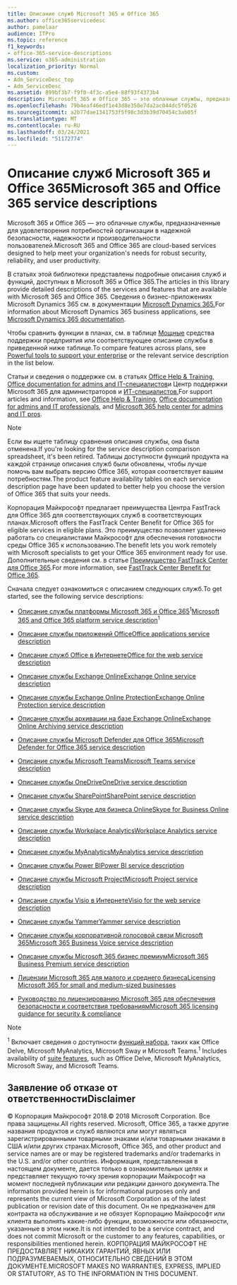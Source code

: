 ```yaml
---
title: Описание служб Microsoft 365 и Office 365
ms.author: office365servicedesc
author: pamelaar
audience: ITPro
ms.topic: reference
f1_keywords:
- office-365-service-descriptions
ms.service: o365-administration
localization_priority: Normal
ms.custom:
- Adm_ServiceDesc_top
- Adm_ServiceDesc
ms.assetid: 899bf3b7-f9f0-4f3c-a5e4-88f93f4373b4
description: Microsoft 365 и Office 365 — это облачные службы, предназначенные для удовлетворения потребностей организации в надежной безопасности, надежности и производительности пользователей.
ms.openlocfilehash: 79b4eaf46edf1e43d8e350e7da2ac044dc5f0526
ms.sourcegitcommit: a2b77dae1341753f5f98c3d3b39d70454c3ab05f
ms.translationtype: MT
ms.contentlocale: ru-RU
ms.lasthandoff: 03/24/2021
ms.locfileid: "51172774"
---
```

# <a name="microsoft-365-and-office-365-service-descriptions"></a><span data-ttu-id="88368-103">Описание служб Microsoft 365 и Office 365</span><span class="sxs-lookup"><span data-stu-id="88368-103">Microsoft 365 and Office 365 service descriptions</span></span> 

<span data-ttu-id="88368-104">Microsoft 365 и Office 365 — это облачные службы, предназначенные для удовлетворения потребностей организации в надежной безопасности, надежности и производительности пользователей.</span><span class="sxs-lookup"><span data-stu-id="88368-104">Microsoft 365 and Office 365 are cloud-based services designed to help meet your organization's needs for robust security, reliability, and user productivity.</span></span> 
  
<span data-ttu-id="88368-105">В статьях этой библиотеки представлены подробные описания служб и функций, доступных в Microsoft 365 и Office 365.</span><span class="sxs-lookup"><span data-stu-id="88368-105">The articles in this library provide detailed descriptions of the services and features that are available with Microsoft 365 and Office 365.</span></span> <span data-ttu-id="88368-106">Сведения о бизнес-приложениях Microsoft Dynamics 365 см. в документации [Microsoft Dynamics 365.](/dynamics365/)</span><span class="sxs-lookup"><span data-stu-id="88368-106">For information about Microsoft Dynamics 365 business applications, see [Microsoft Dynamics 365 documentation](/dynamics365/).</span></span>

<span data-ttu-id="88368-107">Чтобы сравнить функции в планах, см. в таблице [Мощные](https://go.microsoft.com/fwlink/?LinkID=799177&amp;clcid=0x409) средства поддержки предприятия или соответствующее описание службы в приведенной ниже таблице.</span><span class="sxs-lookup"><span data-stu-id="88368-107">To compare features across plans, see [Powerful tools to support your enterprise](https://go.microsoft.com/fwlink/?LinkID=799177&amp;clcid=0x409) or the relevant service description in the list below.</span></span> 
  
<span data-ttu-id="88368-108">Статьи и сведения о поддержке см. в статьях [Office Help & Training,](https://support.office.com/) [Office documentation for admins and IT-специалистов](/office/)и Центр поддержки Microsoft 365 для администраторов и [ИТ-специалистов.](/microsoft-365/)</span><span class="sxs-lookup"><span data-stu-id="88368-108">For support articles and information, see [Office Help & Training](https://support.office.com/), [Office documentation for admins and IT professionals](/office/), and [Microsoft 365 help center for admins and IT pros](/microsoft-365/).</span></span>
  
> [!NOTE]
> <span data-ttu-id="88368-109">Если вы ищете таблицу сравнения описания службы, она была отменена.</span><span class="sxs-lookup"><span data-stu-id="88368-109">If you're looking for the service description comparison spreadsheet, it's been retired.</span></span> <span data-ttu-id="88368-110">Таблицы доступности функций продукта на каждой странице описания служб были обновлены, чтобы лучше помочь вам выбрать версию Office 365, которая соответствует вашим потребностям.</span><span class="sxs-lookup"><span data-stu-id="88368-110">The product feature availability tables on each service description page have been updated to better help you choose the version of Office 365 that suits your needs.</span></span> 
  
<span data-ttu-id="88368-111">Корпорация Майкрософт предлагает преимущества Центра FastTrack для Office 365 для соответствующих служб в соответствующих планах.</span><span class="sxs-lookup"><span data-stu-id="88368-111">Microsoft offers the FastTrack Center Benefit for Office 365 for eligible services in eligible plans.</span></span> <span data-ttu-id="88368-112">Это преимущество позволяет удаленно работать со специалистами Майкрософт для обеспечения готовности среды Office 365 к использованию.</span><span class="sxs-lookup"><span data-stu-id="88368-112">The benefit lets you work remotely with Microsoft specialists to get your Office 365 environment ready for use.</span></span> <span data-ttu-id="88368-113">Дополнительные сведения см. в статье [Преимущество FastTrack Center для Office 365](/fasttrack/O365-fasttrack-benefit-for-office-365).</span><span class="sxs-lookup"><span data-stu-id="88368-113">For more information, see [FastTrack Center Benefit for Office 365](/fasttrack/O365-fasttrack-benefit-for-office-365).</span></span>
  
<span data-ttu-id="88368-114">Сначала следует ознакомиться с описанием следующих служб.</span><span class="sxs-lookup"><span data-stu-id="88368-114">To get started, see the following service descriptions:</span></span>
  
- <span data-ttu-id="88368-115">[Описание службы платформы Microsoft 365 и Office 365](office-365-platform-service-description/office-365-platform-service-description.md)<sup>1</sup></span><span class="sxs-lookup"><span data-stu-id="88368-115">[Microsoft 365 and Office 365 platform service description](office-365-platform-service-description/office-365-platform-service-description.md)<sup>1</sup></span></span>

- [<span data-ttu-id="88368-116">Описание службы приложений Office</span><span class="sxs-lookup"><span data-stu-id="88368-116">Office applications service description</span></span>](office-applications-service-description/office-applications-service-description.md)

- [<span data-ttu-id="88368-117">Описание служб Office в Интернете</span><span class="sxs-lookup"><span data-stu-id="88368-117">Office for the web service description</span></span>](office-online-service-description/office-online-service-description.md)

- [<span data-ttu-id="88368-118">Описание службы Exchange Online</span><span class="sxs-lookup"><span data-stu-id="88368-118">Exchange Online service description</span></span>](exchange-online-service-description/exchange-online-service-description.md)

- [<span data-ttu-id="88368-119">Описание службы Exchange Online Protection</span><span class="sxs-lookup"><span data-stu-id="88368-119">Exchange Online Protection service description</span></span>](exchange-online-protection-service-description/exchange-online-protection-service-description.md)

- [<span data-ttu-id="88368-120">Описание службы архивации на базе Exchange Online</span><span class="sxs-lookup"><span data-stu-id="88368-120">Exchange Online Archiving service description</span></span>](exchange-online-archiving-service-description/exchange-online-archiving-service-description.md)

- [<span data-ttu-id="88368-121">Описание службы Microsoft Defender для Office 365</span><span class="sxs-lookup"><span data-stu-id="88368-121">Microsoft Defender for Office 365 service description</span></span>](office-365-advanced-threat-protection-service-description.md)

- [<span data-ttu-id="88368-122">Описание службы Microsoft Teams</span><span class="sxs-lookup"><span data-stu-id="88368-122">Microsoft Teams service description</span></span>](teams-service-description.md)

- [<span data-ttu-id="88368-123">Описание службы OneDrive</span><span class="sxs-lookup"><span data-stu-id="88368-123">OneDrive service description</span></span>](onedrive-for-business-service-description.md)

- [<span data-ttu-id="88368-124">Описание службы SharePoint</span><span class="sxs-lookup"><span data-stu-id="88368-124">SharePoint service description</span></span>](sharepoint-online-service-description/sharepoint-online-service-description.md)

- [<span data-ttu-id="88368-125">Описание службы Skype для бизнеса Online</span><span class="sxs-lookup"><span data-stu-id="88368-125">Skype for Business Online service description</span></span>](skype-for-business-online-service-description/skype-for-business-online-service-description.md)

- [<span data-ttu-id="88368-126">Описание службы Workplace Analytics</span><span class="sxs-lookup"><span data-stu-id="88368-126">Workplace Analytics service description</span></span>](workplace-analytics-service-description.md)

- [<span data-ttu-id="88368-127">Описание службы MyAnalytics</span><span class="sxs-lookup"><span data-stu-id="88368-127">MyAnalytics service description</span></span>](mya-service-description.md)

- [<span data-ttu-id="88368-128">Описание службы Power BI</span><span class="sxs-lookup"><span data-stu-id="88368-128">Power BI service description</span></span>](power-bi-service-description.md)

- [<span data-ttu-id="88368-129">Описание службы Microsoft Project</span><span class="sxs-lookup"><span data-stu-id="88368-129">Microsoft Project service description</span></span>](project-online-service-description/project-online-service-description.md)

- [<span data-ttu-id="88368-130">Описание службы Visio в Интернете</span><span class="sxs-lookup"><span data-stu-id="88368-130">Visio for the web service description</span></span>](visio-online-service-description/visio-online-service-description.md)

- [<span data-ttu-id="88368-131">Описание службы Yammer</span><span class="sxs-lookup"><span data-stu-id="88368-131">Yammer service description</span></span>](yammer-service-description/yammer-service-description.md)

- [<span data-ttu-id="88368-132">Описание службы корпоративной голосовой связи Microsoft 365</span><span class="sxs-lookup"><span data-stu-id="88368-132">Microsoft 365 Business Voice service description</span></span>](microsoft-365-business-voice-service-description.md)

- [<span data-ttu-id="88368-133">Описание службы Microsoft 365 бизнес премиум</span><span class="sxs-lookup"><span data-stu-id="88368-133">Microsoft 365 Business Premium service description</span></span>](microsoft-365-service-descriptions/microsoft-365-business-service-description.md)

- [<span data-ttu-id="88368-134">Лицензии Microsoft 365 для малого и среднего бизнеса</span><span class="sxs-lookup"><span data-stu-id="88368-134">Licensing Microsoft 365 for small and medium-sized businesses</span></span>](microsoft-365-service-descriptions/licensing-microsoft-365-in-smb.md)

- [<span data-ttu-id="88368-135">Руководство по лицензированию Microsoft 365 для обеспечения безопасности и соответствия требованиям</span><span class="sxs-lookup"><span data-stu-id="88368-135">Microsoft 365 licensing guidance for security & compliance</span></span>](microsoft-365-service-descriptions/microsoft-365-tenantlevel-services-licensing-guidance/microsoft-365-security-compliance-licensing-guidance.md)


> [!NOTE]
> <span data-ttu-id="88368-136"><sup>1</sup> Включает сведения о доступности [функций набора](./office-365-platform-service-description/office-365-suite-features.md), таких как Office Delve, Microsoft MyAnalytics, Microsoft Sway и Microsoft Teams.</span><span class="sxs-lookup"><span data-stu-id="88368-136"><sup>1</sup> Includes availability of [suite features](./office-365-platform-service-description/office-365-suite-features.md), such as Office Delve, Microsoft MyAnalytics, Microsoft Sway, and Microsoft Teams.</span></span>
  
## <a name="disclaimer"></a><span data-ttu-id="88368-137">Заявление об отказе от ответственности</span><span class="sxs-lookup"><span data-stu-id="88368-137">Disclaimer</span></span>

<span data-ttu-id="88368-138">&copy; Корпорация Майкрософт 2018.</span><span class="sxs-lookup"><span data-stu-id="88368-138">&copy; 2018 Microsoft Corporation.</span></span> <span data-ttu-id="88368-139">Все права защищены.</span><span class="sxs-lookup"><span data-stu-id="88368-139">All rights reserved.</span></span> <span data-ttu-id="88368-140">Microsoft, Office 365, а также другие названия продуктов и служб являются или могут являться зарегистрированными товарными знаками и/или товарными знаками в США и/или других странах.</span><span class="sxs-lookup"><span data-stu-id="88368-140">Microsoft, Office 365, and other product and service names are or may be registered trademarks and/or trademarks in the U.S. and/or other countries.</span></span> <span data-ttu-id="88368-141">Информация, представленная в настоящем документе, дается только в ознакомительных целях и представляет текущую точку зрения корпорации Майкрософт на момент последней публикации или редакции данного документа.</span><span class="sxs-lookup"><span data-stu-id="88368-141">The information provided herein is for informational purposes only and represents the current view of Microsoft Corporation as of the latest publication or revision date of this document.</span></span> <span data-ttu-id="88368-142">Он не предназначен для контракта на обслуживание и не обязует Корпорацию Майкрософт или клиента выполнять какие-либо функции, возможности или обязанности, указанные в этом ниже.</span><span class="sxs-lookup"><span data-stu-id="88368-142">It is not intended to be a service contract, and does not commit Microsoft or the customer to any features, capabilities, or responsibilities mentioned herein.</span></span> <span data-ttu-id="88368-143">КОРПОРАЦИЯ МАЙКРОСОФТ НЕ ПРЕДОСТАВЛЯЕТ НИКАКИХ ГАРАНТИЙ, ЯВНЫХ ИЛИ ПОДРАЗУМЕВАЕМЫХ, ОТНОСИТЕЛЬНО СВЕДЕНИЙ В ЭТОМ ДОКУМЕНТЕ.</span><span class="sxs-lookup"><span data-stu-id="88368-143">MICROSOFT MAKES NO WARRANTIES, EXPRESS, IMPLIED OR STATUTORY, AS TO THE INFORMATION IN THIS DOCUMENT.</span></span>
